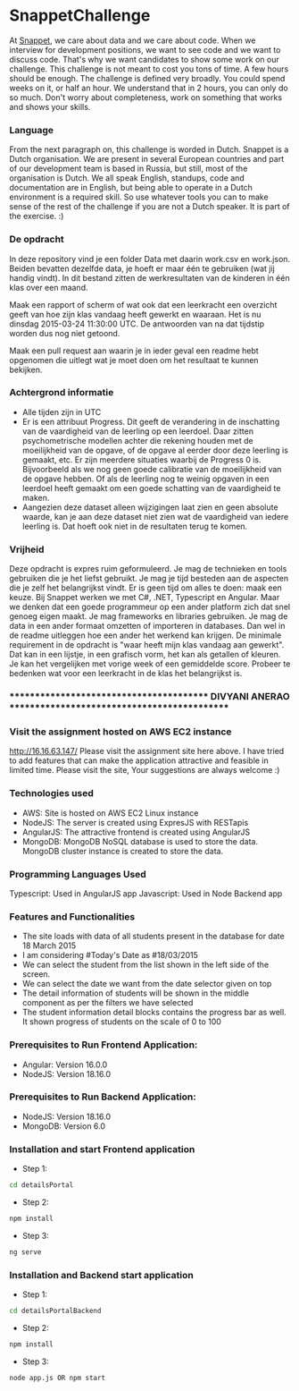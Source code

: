 # SnappetChallenge
At [Snappet](http://www.snappet.org), we care about data and we care about code. When we interview for development positions, we want to see code and we want to discuss code. That's why we want candidates to show some work on our challenge. This challenge is not meant to cost you tons of time. A few hours should be enough. The challenge is defined very broadly. You could spend weeks on it, or half an hour. We understand that in 2 hours, you can only do so much. Don't worry about completeness, work on something that works and shows your skills.

### Language
From the next paragraph on, this challenge is worded in Dutch. Snappet is a Dutch organisation. We are present in several European countries and part of our development team is based in Russia, but still, most of the organisation is Dutch. We all speak English, standups, code and documentation are in English, but being able to operate in a Dutch environment is a required skill. So use whatever tools you can to make sense of the rest of the challenge if you are not a Dutch speaker. It is part of the exercise. :)

### De opdracht
In deze repository vind je een folder Data met daarin work.csv en work.json. Beiden bevatten dezelfde data, je hoeft er maar één te gebruiken (wat jij handig vindt). In dit bestand zitten de werkresultaten van de kinderen in één klas over een maand. 

Maak een rapport of scherm of wat ook dat een leerkracht een overzicht geeft van hoe zijn klas vandaag heeft gewerkt en waaraan. Het is nu dinsdag 2015-03-24 11:30:00 UTC. De antwoorden van na dat tijdstip worden dus nog niet getoond.

Maak een pull request aan waarin je in ieder geval een readme hebt opgenomen die uitlegt wat je moet doen om het resultaat te kunnen bekijken.

### Achtergrond informatie
- Alle tijden zijn in UTC
- Er is een attribuut Progress. Dit geeft de verandering in de inschatting van de vaardigheid van de leerling op een leerdoel. Daar zitten psychometrische modellen achter die rekening houden met de moeilijkheid van de opgave, of de opgave al eerder door deze leerling is gemaakt, etc. Er zijn meerdere situaties waarbij de Progress 0 is. Bijvoorbeeld als we nog geen goede calibratie van de moeilijkheid van de opgave hebben. Of als de leerling nog te weinig opgaven in een leerdoel heeft gemaakt om een goede schatting van de vaardigheid te maken.
- Aangezien deze dataset alleen wijzigingen laat zien en geen absolute waarde, kan je aan deze dataset niet zien wat de vaardigheid van iedere leerling is. Dat hoeft ook niet in de resultaten terug te komen.

### Vrijheid
Deze opdracht is expres ruim geformuleerd. Je mag de technieken en tools gebruiken die je het liefst gebruikt. Je mag je tijd besteden aan de aspecten die je zelf het belangrijkst vindt. Er is geen tijd om alles te doen: maak een keuze. Bij Snappet werken we met C#, .NET, Typescript en Angular. Maar we denken dat een goede programmeur op een ander platform zich dat snel genoeg eigen maakt. 
Je mag frameworks en libraries gebruiken. Je mag de data in een ander formaat omzetten of importeren in databases. Dan wel in de readme uitleggen hoe een ander het werkend kan krijgen.
De minimale requirement in de opdracht is "waar heeft mijn klas vandaag aan gewerkt". Dat kan in een lijstje, in een grafisch vorm, het kan als getallen of kleuren. Je kan het vergelijken met vorige week of een gemiddelde score. Probeer te bedenken wat voor een leerkracht in de klas het belangrijkst is.


### *************************************** DIVYANI ANERAO *******************************************
### Visit the assignment hosted on AWS EC2 instance
http://16.16.63.147/
Please visit the assignment site here above. I have tried to add features that can make the application attractive
and feasible in limited time. Please visit the site, Your suggestions are always welcome :)

### Technologies used
- AWS: Site is hosted on AWS EC2 Linux instance
- NodeJS: The server is created using ExpresJS with RESTapis
- AngularJS: The attractive frontend is created using AngularJS
- MongoDB: MongoDB NoSQL database is used to store the data. MongoDB cluster instance is
           created to store the data.

### Programming Languages Used
Typescript: Used in AngularJS app
Javascript: Used in Node Backend app 

### Features and Functionalities
- The site loads with data of all students present in the database for date 18 March 2015
- I am considering #Today's Date as #18/03/2015
- We can select the student from the list shown in the left side of the screen.
- We can select the date we want from the date selector given on top
- The detail information of students will be shown in the middle component as per the filters we have selected
- The student information detail blocks contains the progress bar as well. It shown progress of students on the
   scale of 0 to 100

### Prerequisites to Run Frontend Application:
- Angular: Version 16.0.0
- NodeJS: Version 18.16.0

### Prerequisites to Run Backend Application:
- NodeJS: Version 18.16.0
- MongoDB: Version 6.0

### Installation and start Frontend application
- Step 1:
```bash
cd detailsPortal
```
- Step 2:
```bash
npm install
```
- Step 3:
```bash
ng serve
```
### Installation and Backend start application
- Step 1:
```bash
cd detailsPortalBackend
```
- Step 2:
```bash
npm install
```
- Step 3:
```bash
node app.js OR npm start
```